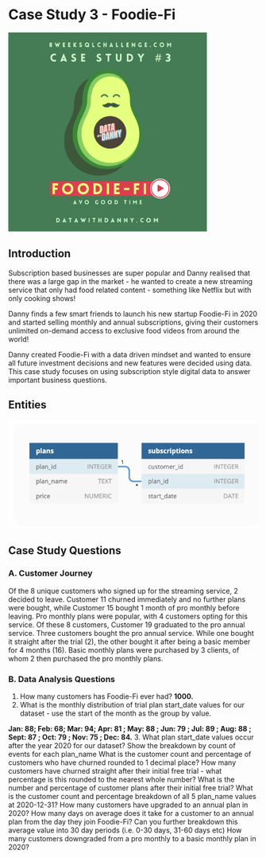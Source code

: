 # Case Study 3 - Foodie-Fi
<img src = 'https://github.com/lion-star-gold/8-week-SQL-challenge/blob/main/Case%20Study%203%20-%20Foodie-Fi/main_image.png' width = '400'>

## Introduction
Subscription based businesses are super popular and Danny realised that there was a large gap in the market - he wanted to create a new streaming service that only had food related content - something like Netflix but with only cooking shows!

Danny finds a few smart friends to launch his new startup Foodie-Fi in 2020 and started selling monthly and annual subscriptions, giving their customers unlimited on-demand access to exclusive food videos from around the world!

Danny created Foodie-Fi with a data driven mindset and wanted to ensure all future investment decisions and new features were decided using data. This case study focuses on using subscription style digital data to answer important business questions.

## Entities
<img src = 'https://github.com/lion-star-gold/8-week-SQL-challenge/blob/main/Case%20Study%203%20-%20Foodie-Fi/entities.PNG'>

## Case Study Questions
### A. Customer Journey
Of the 8 unique customers who signed up for the streaming service, 2 decided to leave. Customer 11 churned immediately and no further plans were bought, while Customer 15 bought 1 month of pro monthly before leaving.
Pro monthly plans were popular, with 4 customers opting for this service. Of these 8 customers, Customer 19 graduated to the pro annual service. Three customers bought the pro annual service. While one bought it straight after the trial (2), the other bought it after being a basic member for 4 months (16).
Basic monthly plans were purchased by 3 clients, of whom 2 then purchased the pro monthly plans.
### B. Data Analysis Questions
1. How many customers has Foodie-Fi ever had? 
<b>1000.</b>
2. What is the monthly distribution of trial plan start_date values for our dataset - use the start of the month as the group by value.

<b>Jan: 88; Feb: 68; Mar: 94; Apr: 81 ; May: 88 ; Jun: 79 ; Jul: 89 ; Aug: 88 ; Sept: 87 ; Oct: 79 ; Nov: 75 ; Dec: 84.</b>
3. What plan start_date values occur after the year 2020 for our dataset? Show the breakdown by count of events for each plan_name
What is the customer count and percentage of customers who have churned rounded to 1 decimal place?
How many customers have churned straight after their initial free trial - what percentage is this rounded to the nearest whole number?
What is the number and percentage of customer plans after their initial free trial?
What is the customer count and percentage breakdown of all 5 plan_name values at 2020-12-31?
How many customers have upgraded to an annual plan in 2020?
How many days on average does it take for a customer to an annual plan from the day they join Foodie-Fi?
Can you further breakdown this average value into 30 day periods (i.e. 0-30 days, 31-60 days etc)
How many customers downgraded from a pro monthly to a basic monthly plan in 2020?
